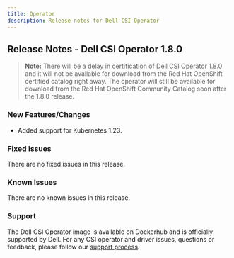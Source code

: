 ```yaml
---
title: Operator
description: Release notes for Dell CSI Operator
---
```


## Release Notes - Dell CSI Operator 1.8.0

>**Note:** There will be a delay in certification of Dell CSI Operator 1.8.0 and it will not be available for download from the Red Hat OpenShift certified catalog right away. The operator will still be available for download from the Red Hat OpenShift Community Catalog soon after the 1.8.0 release.

### New Features/Changes

- Added support for Kubernetes 1.23.

### Fixed Issues
There are no fixed issues in this release.

### Known Issues
There are no known issues in this release.

### Support
The Dell CSI Operator image is available on Dockerhub and is officially supported by Dell.
For any CSI operator and driver issues, questions or feedback, please follow our [support process](../../../support/).
